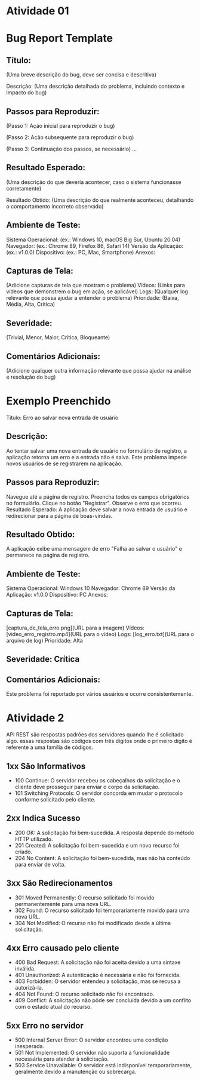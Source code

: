 # Atividade 01

# Bug Report Template
## Título:
(Uma breve descrição do bug, deve ser concisa e descritiva)

Descrição:
(Uma descrição detalhada do problema, incluindo contexto e impacto do bug)

## Passos para Reproduzir:

(Passo 1: Ação inicial para reproduzir o bug)

(Passo 2: Ação subsequente para reproduzir o bug)

(Passo 3: Continuação dos passos, se necessário)
...
## Resultado Esperado:
(Uma descrição do que deveria acontecer, caso o sistema funcionasse corretamente)

Resultado Obtido:
(Uma descrição do que realmente aconteceu, detalhando o comportamento incorreto observado)

## Ambiente de Teste:

Sistema Operacional: (ex.: Windows 10, macOS Big Sur, Ubuntu 20.04)
Navegador: (ex.: Chrome 89, Firefox 86, Safari 14)
Versão da Aplicação: (ex.: v1.0.0)
Dispositivo: (ex.: PC, Mac, Smartphone)
Anexos:

## Capturas de Tela:
 (Adicione capturas de tela que mostram o problema)
Vídeos: (Links para vídeos que demonstrem o bug em ação, se aplicável)
Logs: (Qualquer log relevante que possa ajudar a entender o problema)
Prioridade: (Baixa, Média, Alta, Crítica)

## Severidade: 
(Trivial, Menor, Maior, Crítica, Bloqueante)

## Comentários Adicionais:
(Adicione qualquer outra informação relevante que possa ajudar na análise e resolução do bug)

# Exemplo Preenchido
Título:
Erro ao salvar nova entrada de usuário

## Descrição:
Ao tentar salvar uma nova entrada de usuário no formulário de registro, a aplicação retorna um erro e a entrada não é salva. Este problema impede novos usuários de se registrarem na aplicação.

## Passos para Reproduzir:

Navegue até a página de registro.
Preencha todos os campos obrigatórios no formulário.
Clique no botão "Registrar".
Observe o erro que ocorreu.
Resultado Esperado:
A aplicação deve salvar a nova entrada de usuário e redirecionar para a página de boas-vindas.

## Resultado Obtido:
A aplicação exibe uma mensagem de erro "Falha ao salvar o usuário" e permanece na página de registro.

## Ambiente de Teste:

Sistema Operacional: Windows 10
Navegador: Chrome 89
Versão da Aplicação: v1.0.0
Dispositivo: PC
Anexos:

## Capturas de Tela: 
[captura_de_tela_erro.png](URL para a imagem)
Vídeos: [video_erro_registro.mp4](URL para o vídeo)
Logs: [log_erro.txt](URL para o arquivo de log)
Prioridade: Alta

## Severidade: Crítica

## Comentários Adicionais:
Este problema foi reportado por vários usuários e ocorre consistentemente.

# Atividade 2
API REST são respostas padrões dos servidores quando lhe é solicitado algo. essas respostas são códigos com três dígitos onde o primeiro digito é referente a uma família de códigos.

## 1xx São Informativos
- 100 Continue: O servidor recebeu os cabeçalhos da solicitação e o cliente deve prosseguir para enviar o corpo da solicitação.
- 101 Switching Protocols: O servidor concorda em mudar o protocolo conforme solicitado pelo cliente.
## 2xx Indica Sucesso
- 200 OK: A solicitação foi bem-sucedida. A resposta depende do método HTTP utilizado.
- 201 Created: A solicitação foi bem-sucedida e um novo recurso foi criado.
- 204 No Content: A solicitação foi bem-sucedida, mas não há conteúdo para enviar de volta.
## 3xx São Redirecionamentos
- 301 Moved Permanently: O recurso solicitado foi movido permanentemente para uma nova URL.
- 302 Found: O recurso solicitado foi temporariamente movido para uma nova URL.
- 304 Not Modified: O recurso não foi modificado desde a última solicitação.
## 4xx Erro causado pelo cliente
- 400 Bad Request: A solicitação não foi aceita devido a uma sintaxe inválida.
- 401 Unauthorized: A autenticação é necessária e não foi fornecida.
- 403 Forbidden: O servidor entendeu a solicitação, mas se recusa a autorizá-la.
- 404 Not Found: O recurso solicitado não foi encontrado.
- 409 Conflict: A solicitação não pôde ser concluída devido a um conflito com o estado atual do recurso.
## 5xx Erro no servidor
- 500 Internal Server Error: O servidor encontrou uma condição inesperada.
- 501 Not Implemented: O servidor não suporta a funcionalidade necessária para atender à solicitação.
- 503 Service Unavailable: O servidor está indisponível temporariamente, geralmente devido a manutenção ou sobrecarga.